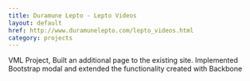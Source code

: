 ```yaml
---
title: Duramune Lepto - Lepto Videos
layout: default
href: http://www.duramunelepto.com/lepto_videos.html
category: projects
---
```


VML Project, Built an additional page to the existing site. Implemented Bootstrap modal and extended the functionality created with Backbone
